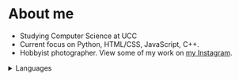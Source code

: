 # About me

- Studying Computer Science at UCC
- Current focus on Python, HTML/CSS, JavaScript, C++.
- Hobbyist photographer. View some of my work on [my Instagram](https://www.instagram.com/matesaary/).


<details>
<summary>Languages</summary>

| Rank | Languages |
|-----:|-----------|
|     1| English   |
|     2| Hungarian |
|     3| Russian   |
|     4| German    |
</details>
